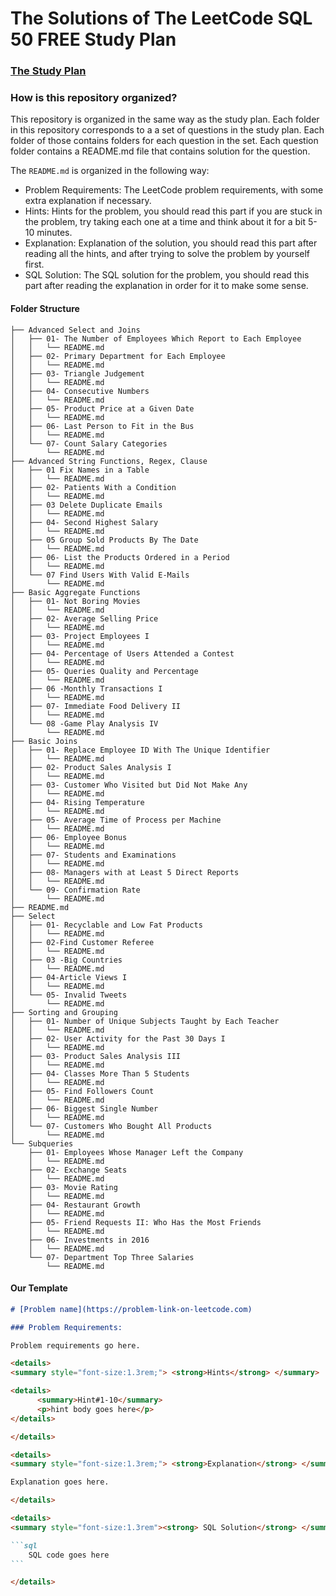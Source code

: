 # The Solutions of The LeetCode SQL 50 FREE Study Plan

### [The Study Plan](https://leetcode.com/studyplan/top-sql-50/)

### How is this repository organized?

This repository is organized in the same way as the study plan. Each folder in this repository corresponds to a a set of questions in the study plan. Each folder of those contains folders for each question in the set. Each question folder contains a README.md file that contains solution for the question.

The <code>README.md</code> is organized in the following way:

- Problem Requirements: The LeetCode problem requirements, with some extra explanation if necessary.
- Hints: Hints for the problem, you should read this part if you are stuck in the problem, try taking each one at a time and think about it for a bit 5-10 minutes.
- Explanation: Explanation of the solution, you should read this part after reading all the hints, and after trying to solve the problem by yourself first.
- SQL Solution: The SQL solution for the problem, you should read this part after reading the explanation in order for it to make some sense.

#### Folder Structure

```
├── Advanced Select and Joins
│   ├── 01- The Number of Employees Which Report to Each Employee
│   │   └── README.md
│   ├── 02- Primary Department for Each Employee
│   │   └── README.md
│   ├── 03- Triangle Judgement
│   │   └── README.md
│   ├── 04- Consecutive Numbers
│   │   └── README.md
│   ├── 05- Product Price at a Given Date
│   │   └── README.md
│   ├── 06- Last Person to Fit in the Bus
│   │   └── README.md
│   └── 07- Count Salary Categories
│       └── README.md
├── Advanced String Functions, Regex, Clause
│   ├── 01 Fix Names in a Table
│   │   └── README.md
│   ├── 02- Patients With a Condition
│   │   └── README.md
│   ├── 03 Delete Duplicate Emails
│   │   └── README.md
│   ├── 04- Second Highest Salary
│   │   └── README.md
│   ├── 05 Group Sold Products By The Date
│   │   └── README.md
│   ├── 06- List the Products Ordered in a Period
│   │   └── README.md
│   └── 07 Find Users With Valid E-Mails
│       └── README.md
├── Basic Aggregate Functions
│   ├── 01- Not Boring Movies
│   │   └── README.md
│   ├── 02- Average Selling Price
│   │   └── README.md
│   ├── 03- Project Employees I
│   │   └── README.md
│   ├── 04- Percentage of Users Attended a Contest
│   │   └── README.md
│   ├── 05- Queries Quality and Percentage
│   │   └── README.md
│   ├── 06 -Monthly Transactions I
│   │   └── README.md
│   ├── 07- Immediate Food Delivery II
│   │   └── README.md
│   └── 08 -Game Play Analysis IV
│       └── README.md
├── Basic Joins
│   ├── 01- Replace Employee ID With The Unique Identifier
│   │   └── README.md
│   ├── 02- Product Sales Analysis I
│   │   └── README.md
│   ├── 03- Customer Who Visited but Did Not Make Any
│   │   └── README.md
│   ├── 04- Rising Temperature
│   │   └── README.md
│   ├── 05- Average Time of Process per Machine
│   │   └── README.md
│   ├── 06- Employee Bonus
│   │   └── README.md
│   ├── 07- Students and Examinations
│   │   └── README.md
│   ├── 08- Managers with at Least 5 Direct Reports
│   │   └── README.md
│   └── 09- Confirmation Rate
│       └── README.md
├── README.md
├── Select
│   ├── 01- Recyclable and Low Fat Products
│   │   └── README.md
│   ├── 02-Find Customer Referee
│   │   └── README.md
│   ├── 03 -Big Countries
│   │   └── README.md
│   ├── 04-Article Views I
│   │   └── README.md
│   └── 05- Invalid Tweets
│       └── README.md
├── Sorting and Grouping
│   ├── 01- Number of Unique Subjects Taught by Each Teacher
│   │   └── README.md
│   ├── 02- User Activity for the Past 30 Days I
│   │   └── README.md
│   ├── 03- Product Sales Analysis III
│   │   └── README.md
│   ├── 04- Classes More Than 5 Students
│   │   └── README.md
│   ├── 05- Find Followers Count
│   │   └── README.md
│   ├── 06- Biggest Single Number
│   │   └── README.md
│   └── 07- Customers Who Bought All Products
│       └── README.md
└── Subqueries
    ├── 01- Employees Whose Manager Left the Company
    │   └── README.md
    ├── 02- Exchange Seats
    │   └── README.md
    ├── 03- Movie Rating
    │   └── README.md
    ├── 04- Restaurant Growth
    │   └── README.md
    ├── 05- Friend Requests II: Who Has the Most Friends
    │   └── README.md
    ├── 06- Investments in 2016
    │   └── README.md
    └── 07- Department Top Three Salaries
        └── README.md
```

#### Our Template

````md
# [Problem name](https://problem-link-on-leetcode.com)

### Problem Requirements:

Problem requirements go here.

<details>
<summary style="font-size:1.3rem;"> <strong>Hints</strong> </summary>

<details>
      <summary>Hint#1-10</summary>
      <p>hint body goes here</p>
</details>

</details>

<details>
<summary style="font-size:1.3rem;"> <strong>Explanation</strong> </summary>

Explanation goes here.

</details>

<details>
<summary style="font-size:1.3rem"><strong> SQL Solution</strong> </summary>

```sql
    SQL code goes here
```

</details>
````
